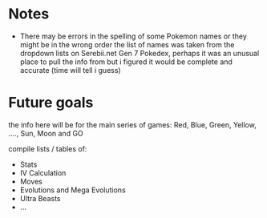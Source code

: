 # Notes

- There may be errors in the spelling of some Pokemon names or they might be in the wrong order
the list of names was taken from the dropdown lists on Serebii.net Gen 7 Pokedex, perhaps it
was an unusual place to pull the info from but i figured it would be complete and accurate
(time will tell i guess)

# Future goals 
the info here will be for the main series of games: Red, Blue, Green, Yellow, ...., Sun, Moon and GO

compile lists / tables of:
- Stats
 - IV Calculation
- Moves
- Evolutions and Mega Evolutions
- Ultra Beasts
- ...
